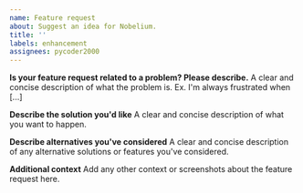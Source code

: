 ```yaml
---
name: Feature request
about: Suggest an idea for Nobelium.
title: ''
labels: enhancement
assignees: pycoder2000
---
```


<!-- 中文用户请注意：请仔细阅读以下模版，如果不遵循模版，issue 将会被关闭。 -->
<!--
  !!! IMPORTANT !!!
  Please do not ignore this template. If you do, your issue will be closed.
-->

**Is your feature request related to a problem? Please describe.**
A clear and concise description of what the problem is. Ex. I'm always frustrated when [...]

**Describe the solution you'd like**
A clear and concise description of what you want to happen.

**Describe alternatives you've considered**
A clear and concise description of any alternative solutions or features you've considered.

**Additional context**
Add any other context or screenshots about the feature request here.
